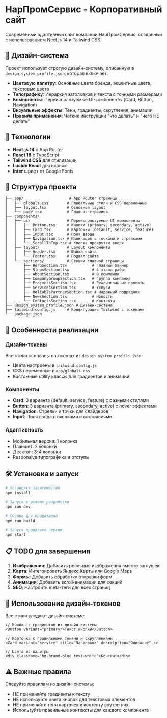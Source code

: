 # НарПромСервис - Корпоративный сайт

Современный адаптивный сайт компании НарПромСервис, созданный с использованием Next.js 14 и Tailwind CSS.

## 🎨 Дизайн-система

Проект использует строгую дизайн-систему, описанную в `design_system_profile.json`, которая включает:

- **Цветовую палитру**: Основные цвета бренда, акцентные цвета, текстовые цвета
- **Типографику**: Иерархия заголовков и текста с точными размерами
- **Компоненты**: Переиспользуемые UI-компоненты (Card, Button, Navigation)
- **Визуальные эффекты**: Тени, градиенты, скругления, анимации
- **Правила применения**: Четкие инструкции "что делать" и "чего НЕ делать"

## 🚀 Технологии

- **Next.js 14** с App Router
- **React 18** с TypeScript
- **Tailwind CSS** для стилизации
- **Lucide React** для иконок
- **Inter** шрифт от Google Fonts

## 📁 Структура проекта

```
├── app/                    # App Router страницы
│   ├── globals.css        # Глобальные стили и CSS переменные
│   ├── layout.tsx         # Основной layout
│   └── page.tsx           # Главная страница
├── components/
│   ├── ui/                # Переиспользуемые UI компоненты
│   │   ├── Button.tsx     # Кнопки (primary, secondary, active)
│   │   ├── Card.tsx       # Карточки (default, service, feature)
│   │   ├── Input.tsx      # Поля ввода
│   │   ├── Navigation.tsx # Навигация с точками и стрелками
│   │   └── ScrollToTop.tsx # Кнопка прокрутки вверх
│   ├── layout/            # Layout компоненты
│   │   ├── Header.tsx     # Шапка сайта
│   │   └── Footer.tsx     # Подвал сайта
│   └── sections/          # Секции главной страницы
│       ├── HeroSection.tsx           # Главный баннер
│       ├── StepsSection.tsx          # 4 этапа работ
│       ├── AboutSection.tsx          # О компании
│       ├── CompanyGroupSection.tsx   # Группа компаний
│       ├── ProjectsSection.tsx       # Реализованные проекты
│       ├── ServicesSection.tsx       # Услуги
│       ├── ReliablePartnerSection.tsx # Надежный подрядчик
│       ├── NewsSection.tsx           # Новости
│       └── ContactsSection.tsx       # Контакты
├── design_system_profile.json # Дизайн-система
├── tailwind.config.js     # Конфигурация Tailwind с токенами
└── package.json
```

## 🎯 Особенности реализации

### Дизайн-токены
Все стили основаны на токенах из `design_system_profile.json`:
- Цвета настроены в `tailwind.config.js`
- CSS переменные в `app/globals.css`
- Кастомные utility классы для градиентов и анимаций

### Компоненты
- **Card**: 3 варианта (default, service, feature) с разными стилями
- **Button**: 3 варианта (primary, secondary, active) с hover эффектами
- **Navigation**: Стрелки и точки для слайдеров
- **Input**: Поля ввода с иконками и состояниями

### Адаптивность
- Мобильная версия: 1 колонка
- Планшет: 2 колонки
- Десктоп: 3-4 колонки
- Responsive типографика и отступы

## 🛠 Установка и запуск

```bash
# Установка зависимостей
npm install

# Запуск в режиме разработки
npm run dev

# Сборка для продакшена
npm run build

# Запуск продакшен версии
npm start
```

## 📋 TODO для завершения

1. **Изображения**: Добавить реальные изображения вместо заглушек
2. **Карта**: Интегрировать Яндекс.Карты или Google Maps
3. **Формы**: Добавить обработку отправки форм
4. **Анимации**: Добавить scroll-анимации для секций
5. **SEO**: Настроить meta-теги для всех страниц

## 🎨 Использование дизайн-токенов

Все стили следуют дизайн-системе:

```tsx
// Кнопка с градиентом из дизайн-системы
<Button variant="primary">Текст кнопки</Button>

// Карточка с правильными тенями и скруглениями
<Card variant="service" title="Заголовок" description="Описание" />

// Цвета из палитры
<div className="bg-brand-blue text-white">Контент</div>
```

## ⚠️ Важные правила

Следуйте правилам из дизайн-системы:
- НЕ применяйте градиенты к тексту
- НЕ используйте цвета кнопок для текстовых элементов
- НЕ применяйте тени карточек к контенту внутри них
- Используйте правильные контексты для каждого компонента
